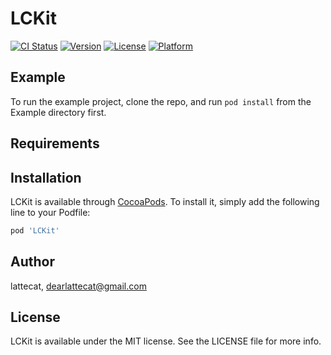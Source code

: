 # LCKit

[![CI Status](https://img.shields.io/travis/lattecat/LCKit.svg?style=flat)](https://travis-ci.org/lattecat/LCKit)
[![Version](https://img.shields.io/cocoapods/v/LCKit.svg?style=flat)](https://cocoapods.org/pods/LCKit)
[![License](https://img.shields.io/cocoapods/l/LCKit.svg?style=flat)](https://cocoapods.org/pods/LCKit)
[![Platform](https://img.shields.io/cocoapods/p/LCKit.svg?style=flat)](https://cocoapods.org/pods/LCKit)

## Example

To run the example project, clone the repo, and run `pod install` from the Example directory first.

## Requirements

## Installation

LCKit is available through [CocoaPods](https://cocoapods.org). To install
it, simply add the following line to your Podfile:

```ruby
pod 'LCKit'
```

## Author

lattecat, dearlattecat@gmail.com

## License

LCKit is available under the MIT license. See the LICENSE file for more info.
